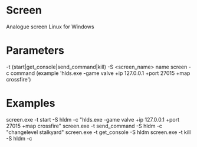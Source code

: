 # Screen
Analogue screen Linux for Windows

Parameters
======
-t <type>	(start|get_console|send_command|kill)
-S <screen_name> name screen
-c <command>  command (example 'hlds.exe -game valve +ip 127.0.0.1 +port 27015 +map crossfire')

Examples
======
screen.exe -t start -S hldm -c "hlds.exe -game valve +ip 127.0.0.1 +port 27015 +map crossfire"
screen.exe -t send_command -S hldm -c "changelevel stalkyard"
screen.exe -t get_console -S hldm 
screen.exe -t kill -S hldm -c 
